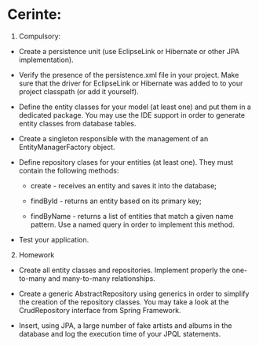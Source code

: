 # Cerinte:

1. Compulsory:

* Create a persistence unit (use EclipseLink or Hibernate or other JPA implementation).

* Verify the presence of the persistence.xml file in your project. Make sure that the driver for EclipseLink or Hibernate was added to to your project classpath (or add it yourself).

* Define the entity classes for your model (at least one) and put them in a dedicated package. You may use the IDE support in order to generate entity classes from database tables.

* Create a singleton responsible with the management of an EntityManagerFactory object.

* Define repository clases for your entities (at least one). They must contain the following methods:

    * create - receives an entity and saves it into the database;

    * findById - returns an entity based on its primary key;

    * findByName - returns a list of entities that match a given name pattern. Use a named query in order to implement this method.

* Test your application.

2. Homework

* Create all entity classes and repositories. Implement properly the one-to-many and many-to-many relationships.

* Create a generic AbstractRepository using generics in order to simplify the creation of the repository classes. You may take a look at the CrudRepository interface from Spring Framework.

* Insert, using JPA, a large number of fake artists and albums in the database and log the execution time of your JPQL statements.
